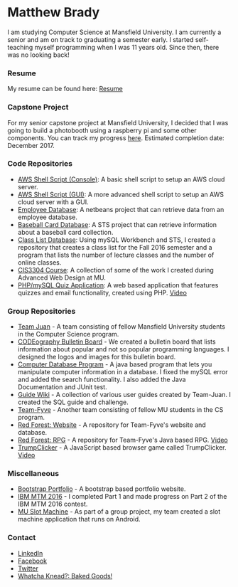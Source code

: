 # Matthew Brady

I am studying Computer Science at Mansfield University. I am currently a senior and am on track to graduating a semester early. I started self-teaching myself programming when I was 11 years old. Since then, there was no looking back!

### Resume

My resume can be found here: [Resume](https://github.com/mtb29/portfolio/blob/master/Matthew%20Brady%20Resume.pdf)

### Capstone Project

For my senior capstone project at Mansfield University, I decided that I was going to build a photobooth using a raspberry pi and some other components. You can track my progress [here](https://github.com/mtb29/pibooth). Estimated completion date: December 2017.

### Code Repositories

* [AWS Shell Script (Console)](https://github.com/mtb29/awsshellscripts): A basic shell script to setup an AWS cloud server.
* [AWS Shell Script (GUI)](https://github.com/mtb29/awsshellscripts2): A more advanced shell script to setup an AWS cloud server with a GUI.
* [Employee Database](https://github.com/mtb29/s2emp): A netbeans project that can retrieve data from an employee database.
* [Baseball Card Database](https://github.com/mtb29/baseballcards): A STS project that can retrieve information about a baseball card collection.
* [Class List Database](https://github.com/mtb29/mysql_workbench): Using mySQL Workbench and STS, I created a repository that creates a class list for the Fall 2016 semester and a program that lists the number of lecture classes and the number of online classes.
* [CIS3304 Course](https://github.com/mtb29/cis3304): A collection of some of the work I created during Advanced Web Design at MU.
* [PHP/mySQL Quiz Application](https://github.com/mtb29/cis3304/tree/master/src/main/webapp/finalproject): A web based application that features quizzes and email functionality, created using PHP. [Video](https://www.youtube.com/watch?v=axjz5JwFjPE)

### Group Repositories

* [Team Juan](https://team-juan.github.io/team-portfolio/) - A team consisting of fellow Mansfield University students in the Computer Science program.
* [CODEography Bulletin Board](https://raw.githubusercontent.com/Team-Juan/Bulletin-Board/master/bulletinboard.jpg) - We created a bulletin board that lists information about popular and not so popular programming languages. I designed the logos and images for this bulletin board.
* [Computer Database Program](https://github.com/Team-Juan/group_project) - A java based program that lets you manipulate computer information in a database. I fixed the mySQL error and added the search functionality. I also added the Java Documentation and JUnit test.
* [Guide Wiki](https://github.com/Team-Juan/user-guides/wiki) - A collection of various user guides created by Team-Juan. I created the SQL guide and challenge.
* [Team-Fyve](https://github.com/Team-Fyve) - Another team consisting of fellow MU students in the CS program.
* [Red Forest: Website](https://github.com/Team-Fyve/WebDB) - A repository for Team-Fyve's website and database.
* [Red Forest: RPG](https://github.com/Team-Fyve/TeamFyve-RPG) - A repository for Team-Fyve's Java based RPG. [Video](https://www.youtube.com/watch?v=0CsaGxeKoTY)
* [TrumpClicker](https://github.com/mtb29/trumpclicker) - A JavaScript based browser game called TrumpClicker. [Video](https://www.youtube.com/watch?v=ydXovGqCk7g)

### Miscellaneous

* [Bootstrap Portfolio](https://mtb29.github.io/portfolio2/) - A bootstrap based portfolio website.
* [IBM MTM 2016](https://raw.githubusercontent.com/mtb29/portfolio/master/ibm.PNG.png) - I completed Part 1 and made progress on Part 2 of the IBM MTM 2016 contest.
* [MU Slot Machine](https://github.com/mtb29/portfolio/blob/master/slotmachine.png?raw=true) - As part of a group project, my team created a slot machine application that runs on Android.

### Contact

* [LinkedIn](https://www.linkedin.com/in/matthew-brady-149aa6a8/)
* [Facebook](https://www.facebook.com/matthew.brady.1426)
* [Twitter](https://twitter.com/mtb_brady)
* [Whatcha Knead?: Baked Goods!](https://www.facebook.com/whatchaknead/)
